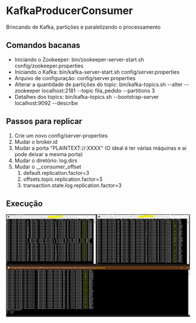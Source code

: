 # KafkaProducerConsumer
Brincando de Kafka, partições e paralelizando o processamento

## Comandos bacanas

* Iniciando o Zookeeper: bin/zookeeper-server-start.sh config/zookeeper.properties
* Iniciando o Kafka: bin/kafka-server-start.sh config/server.properties
* Arquivo de configuração: config/server.properties
* Alterar a quantidade de partições do topic: bin/kafka-topics.sh --alter --zookeeper localhost:2181 --topic fila_pedido --partitions 3
* Detalhes dos topics: bin/kafka-topics.sh --bootstrap-server localhost:9092 --describe

## Passos para replicar
1. Crie um novo config/server-properties
2. Mudar o broker.id
3. Mudar a porta "PLAINTEXT://:XXXX" (O ideal é ter várias máquinas e ai pode deixar a mesma porta)
4. Mudar o diretório: log.dirs
5. Mudar o __consumer_offset
    1. default.replication.factor=3
    2. offsets.topic.replication.factor=3
    3. transaction.state.log.replication.factor=3

## Execução
![Executando o projeto](https://github.com/fernandogjose/KafkaProducerConsumer/blob/main/Images/Kafka-Executando.JPG)

